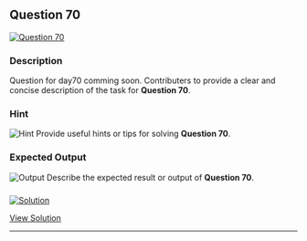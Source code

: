 


## Question 70
<a href="https://github.com/alishgosai/Python-Exercise-and-Solutions/blob/master/questions/Question70.md" target="_blank">
  <img src="https://img.shields.io/badge/Question-70-purple?style=for-the-badge&logoSize=60" alt="Question 70">
</a>

### **Description**
Question for day70 comming soon.
Contributers to provide a clear and concise description of the task for **Question 70**.

### **Hint**
![Hint](https://img.shields.io/badge/Hint:-blue)
Provide useful hints or tips for solving **Question 70**.

### **Expected Output**
![Output](https://img.shields.io/badge/Output:-blue)
Describe the expected result or output of **Question 70**.

### <a href="https://github.com/alishgosai/Python-Exercise-and-Solutions/blob/master/solutions/Solution70.js" target="_blank">
  <img src="https://img.shields.io/badge/Solution-1f8e00?style=for-the-badge&logo=solution&logoColor=white" alt="Solution">
</a>

<a href="https://github.com/alishgosai/Python-Exercise-and-Solutions/blob/master/solutions/Solution70.js" target="_blank">View Solution</a>

---

